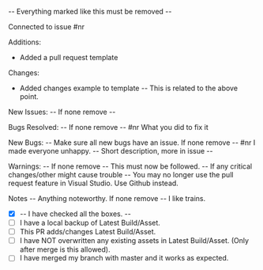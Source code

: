 -- Everything marked like this must be removed -- 

Connected to issue #nr

Additions:
* Added a pull request template

Changes: 
* Added changes example to template
-- This is related to the above point.

New Issues: -- If none remove --

Bugs Resolved: -- If none remove --
#nr  What you did to fix it 

New Bugs:  -- Make sure all new bugs have an issue. If none remove --
#nr I made everyone unhappy. -- Short description, more in issue -- 

Warnings: -- If none remove --
This must now be followed. -- If any critical changes/other might cause trouble --
You may no longer use the pull request feature in Visual Studio. Use Github instead.

Notes -- Anything noteworthy. If none remove --
I like trains.

- [x] -- I have checked all the boxes. --
- [ ] I have a local backup of Latest Build/Asset.
- [ ] This PR adds/changes Latest Build/Asset.
- [ ] I have NOT overwritten any existing assets in Latest Build/Asset. (Only after merge is this allowed).
- [ ] I have merged my branch with master and it works as expected.
